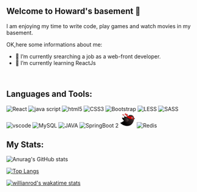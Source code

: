 **Welcome to Howard's basement  👋**
---
I am enjoying my time to write code, play games and watch movies in my basement.


<!--
**howardding2000/howardding2000** is a ✨ _special_ ✨ repository because its `README.md` (this file) appears on your GitHub profile.

Here are some ideas to get you started: -->

OK,here some informations about me:

- 🔭 I’m currently srearching a job as a web-front developer.
- 🌱 I’m currently learning ReactJs
<br/>

**Languages and Tools:**  
---
<div>  
<img height="40" src="https://cdn.jsdelivr.net/gh/devicons/devicon/icons/react/react-original-wordmark.svg" alt="React">
<img height="40" src="https://cdn.jsdelivr.net/gh/devicons/devicon/icons/javascript/javascript-original.svg" alt="java script">
<img height="40" src="https://cdn.jsdelivr.net/gh/devicons/devicon/icons/html5/html5-original-wordmark.svg" alt="html5">
<img height="40" src="https://cdn.jsdelivr.net/gh/devicons/devicon/icons/css3/css3-original-wordmark.svg" alt="CSS3">
<img height="40" src="https://cdn.jsdelivr.net/gh/devicons/devicon/icons/bootstrap/bootstrap-original.svg" alt="Bootstrap">
<img height="40" src="https://cdn.jsdelivr.net/gh/devicons/devicon/icons/less/less-plain-wordmark.svg" alt="LESS">
<img height="40" src="https://cdn.jsdelivr.net/gh/devicons/devicon/icons/sass/sass-original.svg" alt="SASS">
<img height="40" src="https://cdn.jsdelivr.net/gh/devicons/devicon/icons/vscode/vscode-original-wordmark.svg" alt="vscode">
<img height="40" src="https://cdn.jsdelivr.net/gh/devicons/devicon/icons/mysql/mysql-original-wordmark.svg" alt="MySQL">
<img height="40" src="https://cdn.jsdelivr.net/gh/devicons/devicon/icons/java/java-original-wordmark.svg" alt="JAVA">
<img height="40" src="https://cdn.jsdelivr.net/gh/devicons/devicon/icons/spring/spring-original.svg" alt="SpringBoot 2">
<img height="40" src="https://github.com/howardding2000/howardding2000/blob/056494d7cf2a302b8f69b57afa967738a84ed50c/logo/logo-bird-ninja.svg" alt="MyBatis">
<img height="40" src="https://cdn.jsdelivr.net/gh/devicons/devicon/icons/redis/redis-original-wordmark.svg" alt="Redis">
</div>

**My Stats:**  
---
![Anurag's GitHub stats](https://github-readme-stats.vercel.app/api?username=howardding2000&show_icons=true&theme=default)

[![Top Langs](https://github-readme-stats.vercel.app/api/top-langs/?username=howardding2000&layout=compact)](https://github.com/anuraghazra/github-readme-stats)

[![willianrod's wakatime stats](https://github-readme-stats.vercel.app/api/wakatime?username=howardding2000)](https://github.com/anuraghazra/github-readme-stats)

<!-- need to replace the icon sources
<img height="40" src="https://cdn.jsdelivr.net/gh/devicons/devicon/icons/spring/spring-original-wordmark.svg" alt="SpringBoot 2">


- 👯 I’m looking to collaborate on ...
- 🤔 I’m looking for help with ...
- 💬 Ask me about ...
- 📫 How to reach me: ...
- 😄 Pronouns: ...
- ⚡ Fun fact: ...
-->

